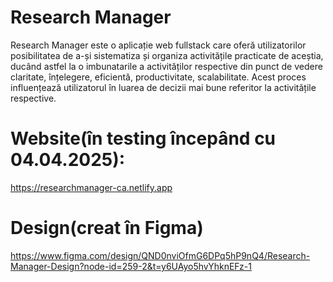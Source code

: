 # Research Manager

Research Manager este o aplicație web fullstack care oferă utilizatorilor posibilitatea de a-și sistematiza și organiza activitățile practicate de aceștia, ducând astfel la o imbunatarile a activităților respective din punct de vedere claritate, înțelegere, eficientă, productivitate, scalabilitate. Acest proces influențează utilizatorul în luarea de decizii mai bune referitor la activitățile respective.

# Website(în testing începând cu 04.04.2025):

https://researchmanager-ca.netlify.app

# Design(creat în Figma)

https://www.figma.com/design/QND0nviOfmG6DPq5hP9nQ4/Research-Manager-Design?node-id=259-2&t=y6UAyo5hvYhknEFz-1
